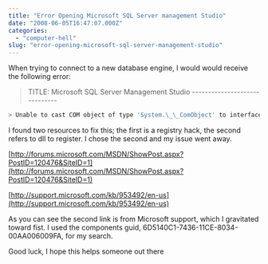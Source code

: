 ```yaml
---
title: "Error Opening Microsoft SQL Server management Studio"
date: "2008-06-05T16:47:07.000Z"
categories: 
  - "computer-hell"
slug: "error-opening-microsoft-sql-server-management-studio"
---
```


When trying to connect to a new database engine, I would would receive the following error:

> TITLE: Microsoft SQL Server Management Studio ------------------------------
> 
```sh
> Unable to cast COM object of type 'System.\_\_ComObject' to interface type 'Microsoft.VisualStudio.OLE.Interop.IServiceProvider'. This operation failed because the QueryInterface call on the COM component for the interface with IID '{6D5140C1-7436-11CE-8034-00AA006009FA}' failed due to the following error: No such interface supported (Exception from HRESULT: 0x80004002 (E\_NOINTERFACE)). (Microsoft.VisualStudio.OLE.Interop)
```

I found two resources to fix this; the first is a registry hack, the second refers to dll to register. I chose the second and my issue went away.

[http://forums.microsoft.com/MSDN/ShowPost.aspx?PostID=120476&SiteID=1](http://forums.microsoft.com/MSDN/ShowPost.aspx?PostID=120476&SiteID=1)

[http://support.microsoft.com/kb/953492/en-us](http://support.microsoft.com/kb/953492/en-us)

As you can see the second link is from Microsoft support, which I gravitated toward fist. I used the components guid, 6D5140C1-7436-11CE-8034-00AA006009FA, for my search.

Good luck, I hope this helps someone out there
